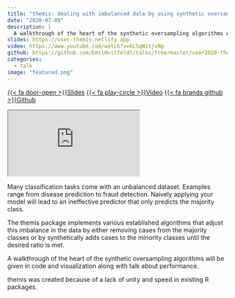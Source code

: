 ```yaml
---
title: "themis: dealing with imbalanced data by using synthetic oversampling"
date: "2020-07-09"
description: |
  A walkthrough of the heart of the synthetic oversampling algorithms will be given in code and visualization along with talk about performance.
slides: https://user-themis.netlify.app
video: https://www.youtube.com/watch?v=kL5qWitjvNg
github: https://github.com/EmilHvitfeldt/talks/tree/master/user2020-themis
categories:
  - talk
image: "featured.png"
---
```




<a href="https://user-themis.netlify.app" class="listing-slides btn-links">{{< fa door-open >}}Slides<a>
<a href="https://www.youtube.com/watch?v=kL5qWitjvNg" class="listing-video btn-links">{{< fa play-circle >}}Video<a>
<a href="https://github.com/EmilHvitfeldt/talks/tree/master/user2020-themis" class="listing-github btn-links">{{< fa brands github >}}Github<a>
      
<iframe class="slide-deck" src="https://user-themis.netlify.app"></iframe>

Many classification tasks come with an unbalanced dataset. Examples range from disease prediction to fraud detection. Naively applying your model will lead to an ineffective predictor that only predicts the majority class.

The themis package implements various established algorithms that adjust this imbalance in the data by either removing cases from the majority classes or by synthetically adds cases to the minority classes until the desired ratio is met.

A walkthrough of the heart of the synthetic oversampling algorithms will be given in code and visualization along with talk about performance.

themis was created because of a lack of unity and speed in existing R packages.
